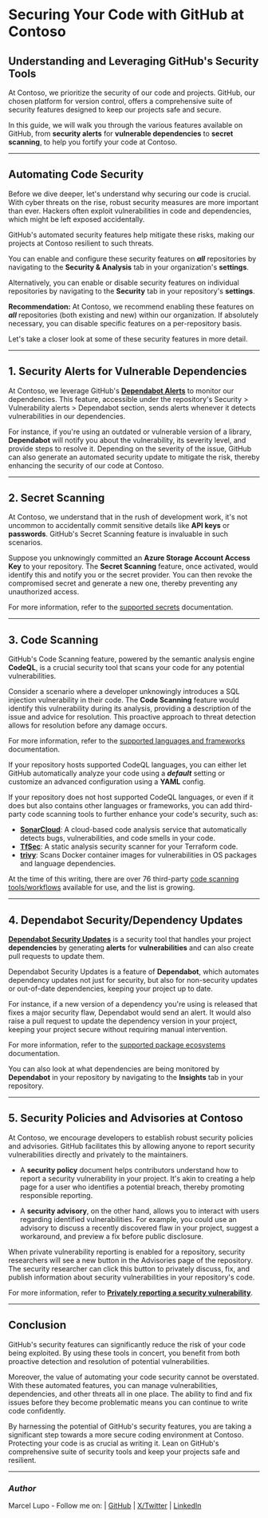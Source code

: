 # Securing Your Code with GitHub at Contoso

## Understanding and Leveraging GitHub's Security Tools

At Contoso, we prioritize the security of our code and projects. GitHub, our chosen platform for version control, offers a comprehensive suite of security features designed to keep our projects safe and secure.

In this guide, we will walk you through the various features available on GitHub, from **security alerts** for **vulnerable dependencies** to **secret scanning**, to help you fortify your code at Contoso.

---

## Automating Code Security

Before we dive deeper, let's understand why securing our code is crucial. With cyber threats on the rise, robust security measures are more important than ever. Hackers often exploit vulnerabilities in code and dependencies, which might be left exposed accidentally.

GitHub's automated security features help mitigate these risks, making our projects at Contoso resilient to such threats.

You can enable and configure these security features on **_all_** repositories by navigating to the **Security & Analysis** tab in your organization's **settings**.

Alternatively, you can enable or disable security features on individual repositories by navigating to the **Security** tab in your repository's **settings**.

**Recommendation:** At Contoso, we recommend enabling these features on **_all_** repositories (both existing and new) within our organization. If absolutely necessary, you can disable specific features on a per-repository basis.

Let's take a closer look at some of these security features in more detail.

---

## 1. Security Alerts for Vulnerable Dependencies

At Contoso, we leverage GitHub's **[Dependabot Alerts](https://docs.github.com/en/code-security/dependabot/dependabot-alerts/about-dependabot-alerts?wt.mc_id=DT-MVP-5004771)** to monitor our dependencies. This feature, accessible under the repository's Security > Vulnerability alerts > Dependabot section, sends alerts whenever it detects vulnerabilities in our dependencies.

For instance, if you're using an outdated or vulnerable version of a library, **Dependabot** will notify you about the vulnerability, its severity level, and provide steps to resolve it. Depending on the severity of the issue, GitHub can also generate an automated security update to mitigate the risk, thereby enhancing the security of our code at Contoso.

---

## 2. Secret Scanning

At Contoso, we understand that in the rush of development work, it's not uncommon to accidentally commit sensitive details like **API keys** or **passwords**. GitHub's Secret Scanning feature is invaluable in such scenarios.

Suppose you unknowingly committed an **Azure Storage Account Access Key** to your repository. The **Secret Scanning** feature, once activated, would identify this and notify you or the secret provider. You can then revoke the compromised secret and generate a new one, thereby preventing any unauthorized access.

For more information, refer to the [supported secrets](https://docs.github.com/en/code-security/secret-scanning/secret-scanning-patterns#supported-secrets?wt.mc_id=DT-MVP-5004771) documentation.

---

## 3. Code Scanning

GitHub's Code Scanning feature, powered by the semantic analysis engine **CodeQL**, is a crucial security tool that scans your code for any potential vulnerabilities.

Consider a scenario where a developer unknowingly introduces a SQL injection vulnerability in their code. The **Code Scanning** feature would identify this vulnerability during its analysis, providing a description of the issue and advice for resolution. This proactive approach to threat detection allows for resolution before any damage occurs.

For more information, refer to the [supported languages and frameworks](https://docs.github.com/en/code-security/code-scanning/introduction-to-code-scanning/about-code-scanning-with-codeql#about-codeql?wt.mc_id=DT-MVP-5004771) documentation.

If your repository hosts supported CodeQL languages, you can either let GitHub automatically analyze your code using a **_default_** setting or customize an advanced configuration using a **YAML** config.

If your repository does not host supported CodeQL languages, or even if it does but also contains other languages or frameworks, you can add third-party code scanning tools to further enhance your code's security, such as:

- **[SonarCloud](https://github.com/Pwd9000-ML/terraform-azurerm-nsg-administration/actions/new?category=security&query=SonarCloud)**: A cloud-based code analysis service that automatically detects bugs, vulnerabilities, and code smells in your code.
- **[TfSec](https://github.com/Pwd9000-ML/terraform-azurerm-nsg-administration/actions/new?category=security&query=TFSEC)**: A static analysis security scanner for your Terraform code.
- **[trivy](https://github.com/Pwd9000-ML/terraform-azurerm-nsg-administration/actions/new?category=security&query=Trivy)**: Scans Docker container images for vulnerabilities in OS packages and language dependencies.

At the time of this writing, there are over 76 third-party [code scanning tools/workflows](https://github.com/Pwd9000-ML/terraform-azurerm-nsg-administration/actions/new?category=security&query=code+scanning) available for use, and the list is growing.

---

## 4. Dependabot Security/Dependency Updates

**[Dependabot Security Updates](https://docs.github.com/en/code-security/dependabot/dependabot-security-updates/about-dependabot-security-updates?wt.mc_id=DT-MVP-5004771)** is a security tool that handles your project **dependencies** by generating **alerts** for **vulnerabilities** and can also create pull requests to update them.

Dependabot Security Updates is a feature of **Dependabot**, which automates dependency updates not just for security, but also for non-security updates or out-of-date dependencies, keeping your project up to date.

For instance, if a new version of a dependency you're using is released that fixes a major security flaw, Dependabot would send an alert. It would also raise a pull request to update the dependency version in your project, keeping your project secure without requiring manual intervention.

For more information, refer to the [supported package ecosystems](https://docs.github.com/en/code-security/dependabot/dependabot-version-updates/configuration-options-for-the-dependabot.yml-file#package-ecosystem?wt.mc_id=DT-MVP-5004771) documentation.

You can also look at what dependencies are being monitored by **Dependabot** in your repository by navigating to the **Insights** tab in your repository.

---

## 5. Security Policies and Advisories at Contoso

At Contoso, we encourage developers to establish robust security policies and advisories. GitHub facilitates this by allowing anyone to report security vulnerabilities directly and privately to the maintainers.

- A **security policy** document helps contributors understand how to report a security vulnerability in your project. It's akin to creating a help page for a user who identifies a potential breach, thereby promoting responsible reporting.

- A **security advisory**, on the other hand, allows you to interact with users regarding identified vulnerabilities. For example, you could use an advisory to discuss a recently discovered flaw in your project, suggest a workaround, and preview a fix before public disclosure.

When private vulnerability reporting is enabled for a repository, security researchers will see a new button in the Advisories page of the repository. The security researcher can click this button to privately discuss, fix, and publish information about security vulnerabilities in your repository's code.

For more information, refer to **[Privately reporting a security vulnerability](https://docs.github.com/en/code-security/security-advisories/guidance-on-reporting-and-writing-information-about-vulnerabilities/privately-reporting-a-security-vulnerability?wt.mc_id=DT-MVP-5004771)**.

---

## Conclusion

GitHub's security features can significantly reduce the risk of your code being exploited. By using these tools in concert, you benefit from both proactive detection and resolution of potential vulnerabilities.

Moreover, the value of automating your code security cannot be overstated. With these automated features, you can manage vulnerabilities, dependencies, and other threats all in one place. The ability to find and fix issues before they become problematic means you can continue to write code confidently.

By harnessing the potential of GitHub's security features, you are taking a significant step towards a more secure coding environment at Contoso. Protecting your code is as crucial as writing it. Lean on GitHub's comprehensive suite of security tools and keep your projects safe and resilient.

---

### _Author_

Marcel Lupo - Follow me on: | [GitHub](https://github.com/Pwd9000-ML) | [X/Twitter](https://x.com/pwd9000) | [LinkedIn](https://www.linkedin.com/in/marcel-l-61b0a96b/)
